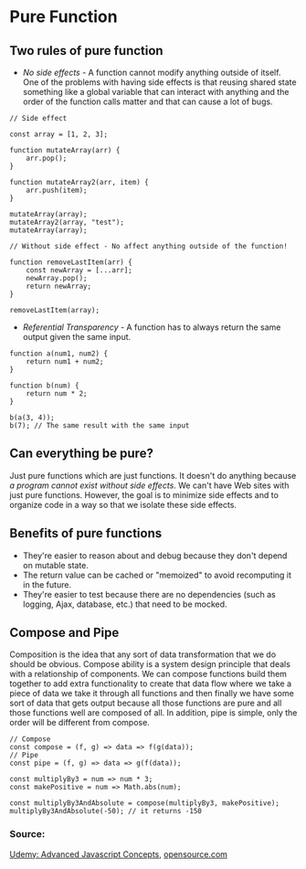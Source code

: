 Pure Function
======================

## Two rules of pure function
* *No side effects* - A function cannot modify anything outside of itself.
One of the problems with having side effects is that reusing shared state something like a global variable that can interact with anything and the order of the function calls matter and that can cause a lot of bugs.

```
// Side effect

const array = [1, 2, 3];

function mutateArray(arr) {
    arr.pop(); 
}

function mutateArray2(arr, item) {
    arr.push(item);
}

mutateArray(array);
mutateArray2(array, "test");
mutateArray(array);

// Without side effect - No affect anything outside of the function!

function removeLastItem(arr) {
    const newArray = [...arr];
    newArray.pop();
    return newArray;
}

removeLastItem(array);

```

* *Referential Transparency* - A function has to always return the same output given the same input.

```
function a(num1, num2) {
    return num1 + num2;
}

function b(num) {
    return num * 2;
}

b(a(3, 4));
b(7); // The same result with the same input

```

## Can everything be pure?
Just pure functions which are just functions. It doesn't do anything because *a program cannot exist without side effects*. We can't have Web sites with just pure functions. However, the goal is to minimize side effects and to organize code in a way so that we isolate these side effects.

## Benefits of pure functions
* They're easier to reason about and debug because they don't depend on mutable state.
* The return value can be cached or "memoized" to avoid recomputing it in the future.
* They're easier to test because there are no dependencies (such as logging, Ajax, database, etc.) that need to be mocked.

## Compose and Pipe
Composition is the idea that any sort of data transformation that we do should be obvious.
Compose ability is a system design principle that deals with a relationship of components.
We can compose functions build them together to add extra functionality to create that data flow 
where we take a piece of data we take it through all functions and then finally we have some sort of data that gets output 
because all those functions are pure and all those functions well are composed of all.
In addition, pipe is simple, only the order will be different from compose.

```
// Compose
const compose = (f, g) => data => f(g(data));
// Pipe
const pipe = (f, g) => data => g(f(data));

const multiplyBy3 = num => num * 3;
const makePositive = num => Math.abs(num);

const multiplyBy3AndAbsolute = compose(multiplyBy3, makePositive);
multiplyBy3AndAbsolute(-50); // it returns -150
```

### Source: 
[Udemy: Advanced Javascript Concepts](https://udemy.com/course/advanced-javascript-concepts/), 
[opensource.com](https://opensource.com/article/17/6/functional-javascript)